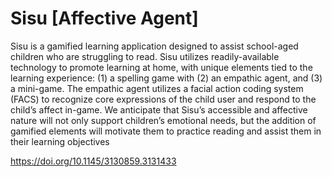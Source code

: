 # Sisu [Affective Agent]
Sisu is a gamified learning application designed to assist school-aged children who are struggling to read. Sisu utilizes readily-available technology to promote learning at home, with unique elements tied to the learning experience: (1) a spelling game with (2) an empathic agent, and (3) a mini-game. The empathic agent utilizes a facial action coding system (FACS) to recognize core expressions of the child user and respond to the child’s affect in-game. We anticipate that Sisu’s accessible and affective nature will not only support children’s emotional needs, but the addition of gamified elements will motivate them to practice reading and assist them in their learning objectives

https://doi.org/10.1145/3130859.3131433
